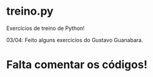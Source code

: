 # treino.py
Exercícios de treino de Python!

03/04: Feito alguns exercícios do Gustavo Guanabara.
# Falta comentar os códigos!
